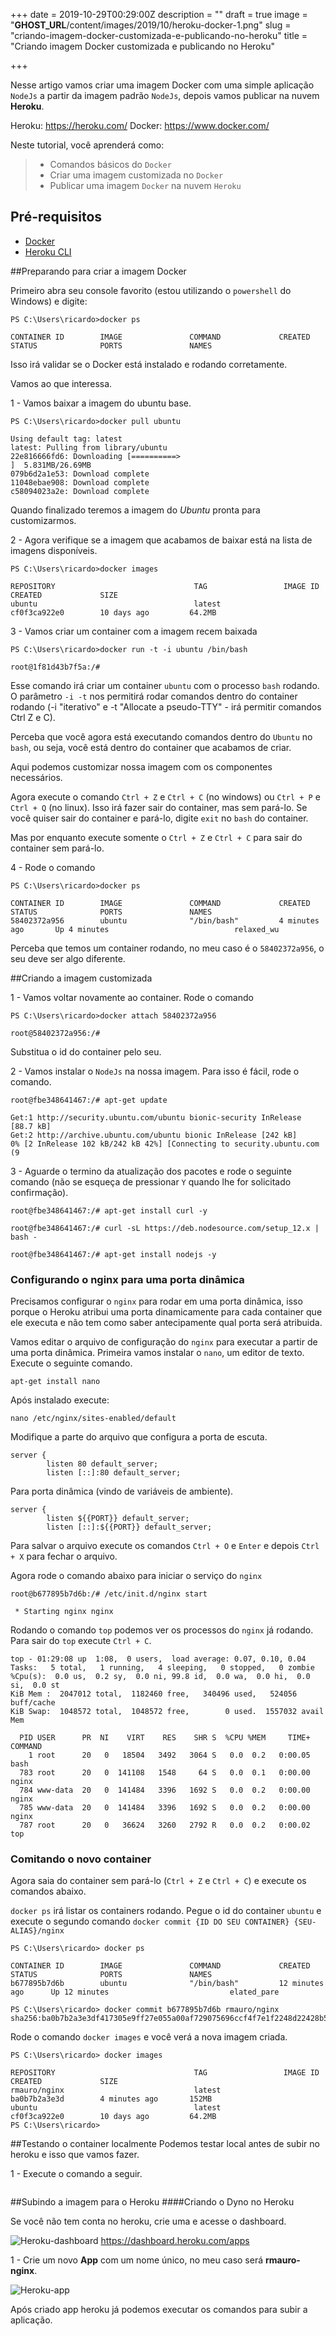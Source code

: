 +++
date = 2019-10-29T00:29:00Z
description = ""
draft = true
image = "__GHOST_URL__/content/images/2019/10/heroku-docker-1.png"
slug = "criando-imagem-docker-customizada-e-publicando-no-heroku"
title = "Criando imagem Docker customizada e publicando no Heroku"

+++


Nesse artigo vamos criar uma imagem Docker com uma simple aplicação `NodeJs` a partir da imagem padrão `NodeJs`, depois vamos publicar na nuvem **Heroku**.

Heroku: https://heroku.com/
Docker: https://www.docker.com/

Neste tutorial, você aprenderá como:

> * Comandos básicos do `Docker`
> * Criar uma imagem customizada no `Docker`
> * Publicar uma imagem `Docker` na nuvem `Heroku`

## Pré-requisitos

* [Docker](https://docs.docker.com/docker-for-windows/install/)
* [Heroku CLI](https://devcenter.heroku.com/articles/heroku-cli)

##Preparando para criar a imagem Docker

Primeiro abra seu console favorito (estou utilizando o `powershell` do Windows) e digite:

```shell
PS C:\Users\ricardo>docker ps

CONTAINER ID        IMAGE               COMMAND             CREATED             STATUS              PORTS               NAMES
```

Isso irá validar se o Docker está instalado e rodando corretamente.

Vamos ao que interessa.

1 - Vamos baixar a imagem do ubuntu base.

```shell
PS C:\Users\ricardo>docker pull ubuntu

Using default tag: latest
latest: Pulling from library/ubuntu
22e816666fd6: Downloading [==========>                                        ]  5.831MB/26.69MB                                         079b6d2a1e53: Download complete                                                                                                          11048ebae908: Download complete                                                                                                          c58094023a2e: Download complete                                                                   
```

Quando finalizado teremos a imagem do *Ubuntu* pronta para customizarmos.

2 - Agora verifique se a imagem que acabamos de baixar está na lista de imagens disponíveis.

```shell
PS C:\Users\ricardo>docker images

REPOSITORY                               TAG                 IMAGE ID            CREATED             SIZE
ubuntu                                   latest              cf0f3ca922e0        10 days ago         64.2MB
```

3 - Vamos criar um container com a imagem recem baixada

```shell
PS C:\Users\ricardo>docker run -t -i ubuntu /bin/bash

root@1f81d43b7f5a:/#                                                                  
```

Esse comando irá criar um container `ubuntu` com o processo `bash` rodando. O parâmetro `-i -t` nos permitirá rodar comandos dentro do container rodando (-i "iterativo" e -t "Allocate a pseudo-TTY" - irá permitir comandos Ctrl Z e C).

Perceba que você agora está executando comandos dentro do `Ubuntu` no `bash`, ou seja, você está dentro do container que acabamos de criar.

Aqui podemos customizar nossa imagem com os componentes necessários.

Agora execute o comando `Ctrl + Z` e `Ctrl + C` (no windows) ou `Ctrl + P` e `Ctrl + Q` (no linux). Isso irá fazer sair do container, mas sem pará-lo. Se você quiser sair do container e pará-lo, digite `exit` no `bash` do container.

Mas por enquanto execute somente o `Ctrl + Z` e `Ctrl + C` para sair do container sem pará-lo.

4 - Rode o comando 

```shell
PS C:\Users\ricardo>docker ps

CONTAINER ID        IMAGE               COMMAND             CREATED             STATUS              PORTS               NAMES
58402372a956        ubuntu              "/bin/bash"         4 minutes ago       Up 4 minutes                            relaxed_wu                                                            
```

Perceba que temos um container rodando, no meu caso é o `58402372a956`, o seu deve ser algo diferente.

##Criando a imagem customizada

1 - Vamos voltar novamente ao container. Rode o comando

```shell
PS C:\Users\ricardo>docker attach 58402372a956

root@58402372a956:/#                                                               
```

Substitua o id do container pelo seu.

2 - Vamos instalar o `NodeJs` na nossa imagem. Para isso é fácil, rode o comando.

```shell
root@fbe348641467:/# apt-get update

Get:1 http://security.ubuntu.com/ubuntu bionic-security InRelease [88.7 kB]
Get:2 http://archive.ubuntu.com/ubuntu bionic InRelease [242 kB]
0% [2 InRelease 102 kB/242 kB 42%] [Connecting to security.ubuntu.com (9                                                            
```

3 - Aguarde o termino da atualização dos pacotes e rode o seguinte comando (não se esqueça de pressionar `Y` quando lhe for solicitado confirmação).

```shell
root@fbe348641467:/# apt-get install curl -y

root@fbe348641467:/# curl -sL https://deb.nodesource.com/setup_12.x | bash -

root@fbe348641467:/# apt-get install nodejs -y                                                         
```

### Configurando o nginx para uma porta dinâmica

Precisamos configurar o `nginx` para rodar em uma porta dinâmica, isso porque o Heroku atribui uma porta dinamicamente para cada container que ele executa e não tem como saber antecipamente qual porta será atribuida.

Vamos editar o arquivo de configuração do `nginx` para executar a partir de uma porta dinâmica.
Primeira vamos instalar o `nano`, um editor de texto. Execute o seguinte comando.

```shell
apt-get install nano
```

Após instalado execute:

```shell
nano /etc/nginx/sites-enabled/default
```

Modifique a parte do arquivo que configura a porta de escuta.

```
server {
        listen 80 default_server;
        listen [::]:80 default_server;
```

Para porta dinâmica (vindo de variáveis de ambiente).

```
server {
        listen ${{PORT}} default_server;
        listen [::]:${{PORT}} default_server;
```

Para salvar o arquivo execute os comandos `Ctrl + O` e `Enter` e depois `Ctrl + X` para fechar o arquivo.

Agora rode o comando abaixo para iniciar o serviço do `nginx`

```shell
root@b677895b7d6b:/# /etc/init.d/nginx start

 * Starting nginx nginx                                                         
```

Rodando o comando `top` podemos ver os processos do `nginx` já rodando. Para sair do `top` execute `Ctrl + C`.
 
```shell
top - 01:29:08 up  1:08,  0 users,  load average: 0.07, 0.10, 0.04
Tasks:   5 total,   1 running,   4 sleeping,   0 stopped,   0 zombie
%Cpu(s):  0.0 us,  0.2 sy,  0.0 ni, 99.8 id,  0.0 wa,  0.0 hi,  0.0 si,  0.0 st
KiB Mem :  2047012 total,  1182460 free,   340496 used,   524056 buff/cache
KiB Swap:  1048572 total,  1048572 free,        0 used.  1557032 avail Mem

  PID USER      PR  NI    VIRT    RES    SHR S  %CPU %MEM     TIME+ COMMAND
    1 root      20   0   18504   3492   3064 S   0.0  0.2   0:00.05 bash
  783 root      20   0  141108   1548     64 S   0.0  0.1   0:00.00 nginx
  784 www-data  20   0  141484   3396   1692 S   0.0  0.2   0:00.00 nginx
  785 www-data  20   0  141484   3396   1692 S   0.0  0.2   0:00.00 nginx
  787 root      20   0   36624   3260   2792 R   0.0  0.2   0:00.02 top                                                      
```

### Comitando o novo container

Agora saia do container sem pará-lo (`Ctrl + Z` e `Ctrl + C`) e execute os comandos abaixo.

`docker ps` irá listar os containers rodando. Pegue o id do container `ubuntu` e execute o segundo comando `docker commit {ID DO SEU CONTAINER} {SEU-ALIAS}/nginx`

```shell
PS C:\Users\ricardo> docker ps                           
                                                                                                                                       CONTAINER ID        IMAGE               COMMAND             CREATED             STATUS              PORTS               NAMES
b677895b7d6b        ubuntu              "/bin/bash"         12 minutes ago      Up 12 minutes                           elated_pare

PS C:\Users\ricardo> docker commit b677895b7d6b rmauro/nginx                                                                                                                                    sha256:ba0b7b2a3e3df417305e9ff27e055a00af729075696ccf4f7e1f2248d22428b5
```

Rode o comando `docker images` e você verá a nova imagem criada.

```shell
PS C:\Users\ricardo> docker images

REPOSITORY                               TAG                 IMAGE ID            CREATED             SIZE
rmauro/nginx                             latest              ba0b7b2a3e3d        4 minutes ago       152MB
ubuntu                                   latest              cf0f3ca922e0        10 days ago         64.2MB
PS C:\Users\ricardo>                                                                                            
```

##Testando o container localmente
Podemos testar local antes de subir no heroku e isso que vamos fazer.

1 - Execute o comando a seguir.

```shell
```

##Subindo a imagem para o Heroku
####Criando o Dyno no Heroku

Se você não tem conta no heroku, crie uma e acesse o dashboard. 


![Heroku-dashboard](__GHOST_URL__/content/images/2019/10/heroku-1.png)
https://dashboard.heroku.com/apps

1 - Crie um novo **App** com um nome único, no meu caso será **rmauro-nginx**.

![Heroku-app](__GHOST_URL__/content/images/2019/10/heroku-2.png)

Após criado app heroku já podemos executar os comandos para subir a aplicação.

